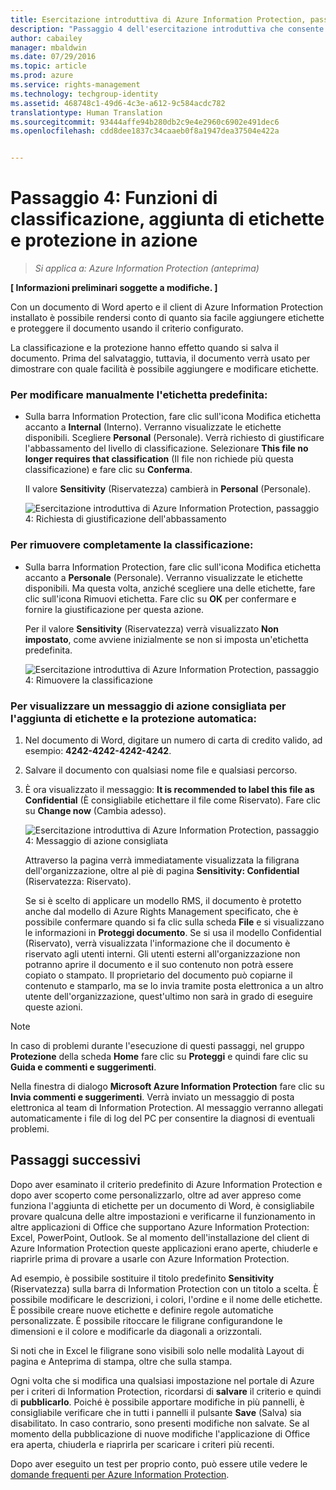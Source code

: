 ```yaml
---
title: Esercitazione introduttiva di Azure Information Protection, passaggio 4 | Azure Rights Management
description: "Passaggio 4 dell'esercitazione introduttiva che consente di provare rapidamente Microsoft Azure Information Protection nell'organizzazione. L'esercitazione è articolata in 4 passaggi, eseguibili in meno di 15 minuti."
author: cabailey
manager: mbaldwin
ms.date: 07/29/2016
ms.topic: article
ms.prod: azure
ms.service: rights-management
ms.technology: techgroup-identity
ms.assetid: 468748c1-49d6-4c3e-a612-9c584acdc782
translationtype: Human Translation
ms.sourcegitcommit: 93444affe94b280db2c9e4e2960c6902e491dec6
ms.openlocfilehash: cdd8dee1837c34caaeb0f8a1947dea37504e422a


---
```


# Passaggio 4: Funzioni di classificazione, aggiunta di etichette e protezione in azione 

>*Si applica a: Azure Information Protection (anteprima)*

**[ Informazioni preliminari soggette a modifiche. ]**

Con un documento di Word aperto e il client di Azure Information Protection installato è possibile rendersi conto di quanto sia facile aggiungere etichette e proteggere il documento usando il criterio configurato.

La classificazione e la protezione hanno effetto quando si salva il documento. Prima del salvataggio, tuttavia, il documento verrà usato per dimostrare con quale facilità è possibile aggiungere e modificare etichette.

### Per modificare manualmente l'etichetta predefinita:

- Sulla barra Information Protection, fare clic sull'icona Modifica etichetta accanto a **Internal** (Interno). Verranno visualizzate le etichette disponibili. Scegliere **Personal** (Personale). Verrà richiesto di giustificare l'abbassamento del livello di classificazione. Selezionare **This file no longer requires that classification** (Il file non richiede più questa classificazione) e fare clic su **Conferma**.  

    Il valore **Sensitivity** (Riservatezza) cambierà in **Personal** (Personale).

    ![Esercitazione introduttiva di Azure Information Protection, passaggio 4: Richiesta di giustificazione dell'abbassamento](../media/confirm-lowering.png)

### Per rimuovere completamente la classificazione:

- Sulla barra Information Protection, fare clic sull'icona Modifica etichetta accanto a **Personale** (Personale). Verranno visualizzate le etichette disponibili. Ma questa volta, anziché scegliere una delle etichette, fare clic sull'icona Rimuovi etichetta. Fare clic su **OK** per confermare e fornire la giustificazione per questa azione.  

    Per il valore **Sensitivity** (Riservatezza) verrà visualizzato **Non impostato**, come avviene inizialmente se non si imposta un'etichetta predefinita.

    ![Esercitazione introduttiva di Azure Information Protection, passaggio 4: Rimuovere la classificazione](../media/sensitivity-not-set.png)


### Per visualizzare un messaggio di azione consigliata per l'aggiunta di etichette e la protezione automatica:

1. Nel documento di Word, digitare un numero di carta di credito valido, ad esempio: **4242-4242-4242-4242**. 

2. Salvare il documento con qualsiasi nome file e qualsiasi percorso. 

3. È ora visualizzato il messaggio: **It is recommended to label this file as Confidential** (È consigliabile etichettare il file come Riservato). Fare clic su **Change now** (Cambia adesso).

    ![Esercitazione introduttiva di Azure Information Protection, passaggio 4: Messaggio di azione consigliata](../media/change-now.png)

    Attraverso la pagina verrà immediatamente visualizzata la filigrana dell'organizzazione, oltre al piè di pagina **Sensitivity: Confidential** (Riservatezza: Riservato). 

    Se si è scelto di applicare un modello RMS, il documento è protetto anche dal modello di Azure Rights Management specificato, che è possibile confermare quando si fa clic sulla scheda **File** e si visualizzano le informazioni in **Proteggi documento**. Se si usa il modello Confidential (Riservato), verrà visualizzata l'informazione che il documento è riservato agli utenti interni. Gli utenti esterni all'organizzazione non potranno aprire il documento e il suo contenuto non potrà essere copiato o stampato. Il proprietario del documento può copiarne il contenuto e stamparlo, ma se lo invia tramite posta elettronica a un altro utente dell'organizzazione, quest'ultimo non sarà in grado di eseguire queste azioni.

> [!NOTE]
>In caso di problemi durante l'esecuzione di questi passaggi, nel gruppo **Protezione** della scheda **Home** fare clic su **Proteggi** e quindi fare clic su **Guida e commenti e suggerimenti**. 
>
>Nella finestra di dialogo **Microsoft Azure Information Protection** fare clic su **Invia commenti e suggerimenti**. Verrà inviato un messaggio di posta elettronica al team di Information Protection. Al messaggio verranno allegati automaticamente i file di log del PC per consentire la diagnosi di eventuali problemi.

##  Passaggi successivi

Dopo aver esaminato il criterio predefinito di Azure Information Protection e dopo aver scoperto come personalizzarlo, oltre ad aver appreso come funziona l'aggiunta di etichette per un documento di Word, è consigliabile provare qualcuna delle altre impostazioni e verificarne il funzionamento in altre applicazioni di Office che supportano Azure Information Protection: Excel, PowerPoint, Outlook. Se al momento dell'installazione del client di Azure Information Protection queste applicazioni erano aperte, chiuderle e riaprirle prima di provare a usarle con Azure Information Protection.

Ad esempio, è possibile sostituire il titolo predefinito **Sensitivity** (Riservatezza) sulla barra di Information Protection con un titolo a scelta. È possibile modificare le descrizioni, i colori, l'ordine e il nome delle etichette. È possibile creare nuove etichette e definire regole automatiche personalizzate. È possibile ritoccare le filigrane configurandone le dimensioni e il colore e modificarle da diagonali a orizzontali.

Si noti che in Excel le filigrane sono visibili solo nelle modalità Layout di pagina e Anteprima di stampa, oltre che sulla stampa.

Ogni volta che si modifica una qualsiasi impostazione nel portale di Azure per i criteri di Information Protection, ricordarsi di **salvare** il criterio e quindi di **pubblicarlo**. Poiché è possibile apportare modifiche in più pannelli, è consigliabile verificare che in tutti i pannelli il pulsante **Save** (Salva) sia disabilitato. In caso contrario, sono presenti modifiche non salvate. Se al momento della pubblicazione di nuove modifiche l'applicazione di Office era aperta, chiuderla e riaprirla per scaricare i criteri più recenti.

Dopo aver eseguito un test per proprio conto, può essere utile vedere le [domande frequenti per Azure Information Protection](faq.md).




<!--HONumber=Jul16_HO5-->


